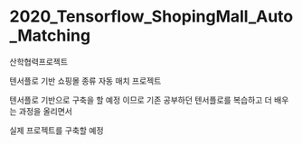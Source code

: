 # 2020_Tensorflow_ShopingMall_Auto_Matching
산학협력프로젝트

텐서플로 기반 쇼핑몰 종류 자동 매치 프로젝트

텐서플로 기반으로 구축을 할 예정 이므로 기존 공부하던 텐서플로를 복습하고 더 배우는 과정을 올리면서 

실제 프로젝트를 구축할 예정
